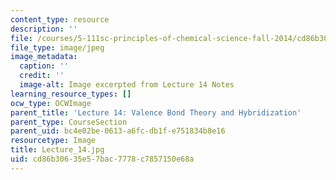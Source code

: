 ```yaml
---
content_type: resource
description: ''
file: /courses/5-111sc-principles-of-chemical-science-fall-2014/cd86b30635e57bac7778c7857150e68a_Lecture_14.jpg
file_type: image/jpeg
image_metadata:
  caption: ''
  credit: ''
  image-alt: Image excerpted from Lecture 14 Notes
learning_resource_types: []
ocw_type: OCWImage
parent_title: 'Lecture 14: Valence Bond Theory and Hybridization'
parent_type: CourseSection
parent_uid: bc4e02be-0613-a6fc-db1f-e751834b8e16
resourcetype: Image
title: Lecture_14.jpg
uid: cd86b306-35e5-7bac-7778-c7857150e68a
---
```

